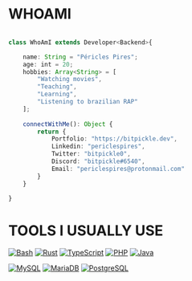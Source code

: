 # WHOAMI
```typescript

class WhoAmI extends Developer<Backend>{

	name: String = "Péricles Pires";
	age: int = 20;
	hobbies: Array<String> = [
		"Watching movies",
		"Teaching",
		"Learning",
		"Listening to brazilian RAP"
	];
	
	connectWithMe(): Object {
		return {
			Portfolio: "https://bitpickle.dev",
			Linkedin: "periclespires",
			Twitter: "bitpickle0",
			Discord: "bitpickle#6540",
			Email: "periclespires@protonmail.com"		
		}
	}

}


```

# TOOLS I USUALLY USE
<p>
	<a href="https://github.com/search?q=user%3Abitpickle+language%3Abash"><img alt="Bash" src="https://img.shields.io/badge/Bash-121011?style=for-the-badge&logo=gnu-bash&logoColor=white"></a>
  <a href="https://github.com/search?q=user%3Abitpickle+language%3Arust"><img alt="Rust" src="https://img.shields.io/badge/Rust-ffc832?style=for-the-badge&logo=rust&logoColor=black"></a>
  <a href="https://github.com/search?q=user%3Abitpickle+language%3AtypeScript"><img alt="TypeScript" src="https://img.shields.io/badge/TypeScript-007ACC?style=for-the-badge&logo=typescript&logoColor=white"></a>
  <a href="https://github.com/search?q=user%3Abitpickle+language%3Aphp"><img alt="PHP" src="https://img.shields.io/badge/PHP-777BB4?style=for-the-badge&logo=php&logoColor=white"></a>
	<a href="https://github.com/search?q=user%3Abitpickle+language%3Ajava"><img alt="Java" src="https://img.shields.io/badge/Java-ED8B00?style=for-the-badge&logo=java&logoColor=white"></a>
</p>
<p>
	<a href="#"><img alt="MySQL" src="https://img.shields.io/badge/MySQL-00000F?style=for-the-badge&logo=mysql&logoColor=white"></a>
  <a href="#"><img alt="MariaDB" src="https://img.shields.io/badge/MariaDB-003545?style=for-the-badge&logo=mariadb&logoColor=white"></a>
  <a href="#"><img alt="PostgreSQL" src="https://img.shields.io/badge/PostgreSQL-07405E?style=for-the-badge&logo=postgresql&logoColor=white"></a>
</p>
